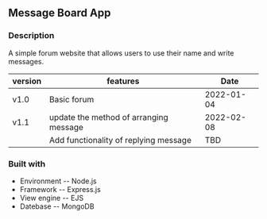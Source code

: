##  Message Board App
### Description
A simple forum website that allows users to use their name and write messages.

| version   | features                             | Date       |
| --------- | ------------------------------------ | -----------|
| v1.0      | Basic forum                          | 2022-01-04 |
| v1.1      | update the method of arranging message| 2022-02-08 |
|           | Add functionality of replying message| TBD        |

### Built with
* Environment -- Node.js
* Framework -- Express.js 
* View engine -- EJS
* Datebase -- MongoDB
